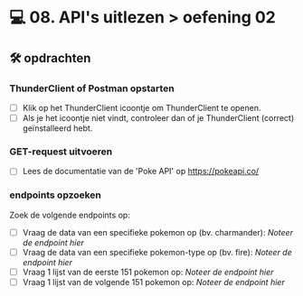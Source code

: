 # 💻 08. API's uitlezen > oefening 02

## 🛠️ opdrachten

### ThunderClient of Postman opstarten

 - [ ] Klik op het ThunderClient icoontje om ThunderClient te openen.
 - [ ] Als je het icoontje niet vindt, controleer dan of je ThunderClient (correct) geïnstalleerd hebt.

### GET-request uitvoeren

 - [ ] Lees de documentatie van de 'Poke API' op https://pokeapi.co/

### endpoints opzoeken

Zoek de volgende endpoints op:
- [ ] Vraag de data van een specifieke pokemon op (bv. charmander): *Noteer de endpoint hier*
- [ ] Vraag de data van een specifieke pokemon-type op (bv. fire): *Noteer de endpoint hier*
- [ ] Vraag 1 lijst van de eerste 151 pokemon op: *Noteer de endpoint hier*
- [ ] Vraag 1 lijst van de volgende 151 pokemon op: *Noteer de endpoint hier*